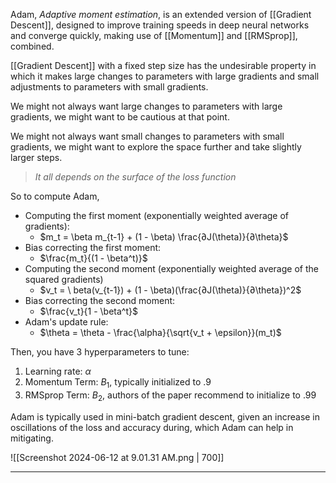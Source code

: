  Adam, *Adaptive moment estimation*, is an extended version of [[Gradient Descent]], designed to improve training speeds in deep neural networks and converge quickly, making use of [[Momentum]] and [[RMSprop]], combined.

[[Gradient Descent]] with a fixed step size has the undesirable property in which it makes large changes to parameters with large gradients and small adjustments to parameters with small gradients.

We might not always want large changes to parameters with large gradients, we might want to be cautious at that point.

We might not always want small changes to parameters with small gradients, we might want to explore the space further and take slightly larger steps.

>_It all depends on the surface of the loss function_

So to compute Adam,

- Computing the first moment (exponentially weighted average of gradients): 
	- $m_t = \beta m_{t-1} + (1 - \beta) \frac{∂J(\theta)}{∂\theta}$
- Bias correcting the first moment: 
	- $\frac{m_t}{(1 - \beta^t)}$
- Computing the second moment (exponentially weighted average of the squared gradients)
	- $v_t = \ beta(v_{t-1}) + (1 - \beta)(\frac{∂J(\theta)}{∂\theta})^2$
- Bias correcting the second moment:
	- $\frac{v_t}{1 - \beta^t}$
- Adam's update rule:
	- $\theta = \theta - \frac{\alpha}{\sqrt{v_t + \epsilon}}(m_t)$

Then, you have 3 hyperparameters to tune:

1. Learning rate: $\alpha$
2. Momentum Term: $B_1$, typically initialized to $.9$
3. RMSprop Term: $B_2$, authors of the paper recommend to initialize to $.99$

Adam is typically used in mini-batch gradient descent, given an increase in oscillations of the loss and accuracy during, which Adam can help in mitigating.

![[Screenshot 2024-06-12 at 9.01.31 AM.png | 700]]
************

